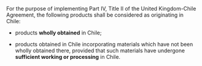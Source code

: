 For the purpose of implementing Part IV, Title II of the United Kingdom-Chile Agreement, the following products shall be considered as originating in Chile:

- products **wholly obtained** in Chile;

- products obtained in Chile incorporating materials which have not been wholly obtained there, provided that such materials have undergone **sufficient working or processing** in Chile.
